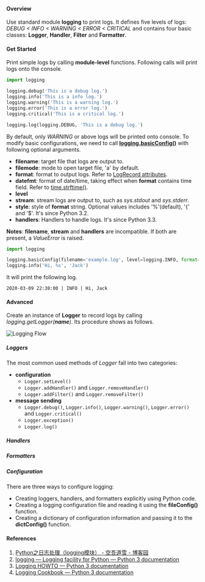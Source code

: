#### Overview

Use standard module **logging** to print logs. It defines five levels of logs: *DEBUG < INFO < WARNING < ERROR < CRITICAL* and contains four basic classes: **Logger**, **Handler**, **Filter** and **Formatter**.

#### Get Started

Print simple logs by calling **module-level** functions. Following calls will print logs onto the console.

```python
import logging

logging.debug('This is a debug log.')
logging.info('This is a info log.')
logging.warning('This is a warning log.')
logging.error('This is a error log.')
logging.critical('This is a critical log.')

logging.log(logging.DEBUG, 'This is a debug log.')
```

By default, only *WARNING* or above logs will be printed onto console. To modify basic configurations, we need to call [**logging.basicConfig()**](https://docs.python.org/3/library/logging.html#logging.basicConfig) with following optional arguments.

- **filename**: target file that logs are output to.
- **filemode**: mode to open target file, 'a' by default.
- **format**: format to output logs. Refer to [LogRecord attributes](https://docs.python.org/3/library/logging.html#logrecord-attributes).
- **datefmt**: format of date/time, taking effect when **format** contains time field. Refer to [time.strftime()](https://docs.python.org/3/library/time.html#time.strftime).
- **level**
- **stream**: stream logs are output to, such as *sys.stdout* and *sys.stderr*.
- **style**: style of **format** string. Optional values includes '%'(default), '{' and '$'. It's since Python 3.2.
- **handlers**: Handlers to handle logs. It's since Python 3.3.

**Notes**: **filename**, **stream** and **handlers** are incompatible. If both are present, a *ValueError* is raised.

```python
import logging

logging.basicConfig(filename='example.log', level=logging.INFO, format='%(asctime)s | %(levelname)s | %		(message)s', datefmt='%Y-%m-%d %I:%M:%S')
logging.info('Hi, %s', 'Jack')
```

It will print the following log.

```log
2020-03-09 22:38:00 | INFO | Hi, Jack
```

#### Advanced

Create an instance of **Logger** to record logs by calling *logging.getLogger(__name__)*. Its procedure shows as follows.

![Logging Flow](\img\logging_flow.png)

##### Loggers

The most common used methods of *Logger* fall into two categories:
- **configuration**
	- `Logger.setLevel()`
	- `Logger.addHandler()` and `Logger.removeHandler()`
	- `Logger.addFilter()` and `Logger.removeFilter()`
- **message sending**
	- `Logger.debug()`, `Logger.info()`, `Logger.warning()`, `Logger.error()` and `Logger.critical()`
	- `Logger.exception()`
	- `Logger.log()`

##### Handlers

##### Formatters

##### Configuration

There are three ways to configure logging:

- Creating loggers, handlers, and formatters explicitly using Python code.
- Creating a logging configuration file and reading it using the **fileConfig()** function.
- Creating a dictionary of configuration information and passing it to the **dictConfig()** function.

#### References

1. [Python之日志处理（logging模块） - 空吾道雪 - 博客园](https://www.cnblogs.com/xuzijie/p/9679707.html)
2. [logging — Logging facility for Python — Python 3 documentation](https://docs.python.org/3/library/logging.html)
3. [Logging HOWTO — Python 3 documentation](https://docs.python.org/3/howto/logging.html)
4. [Logging Cookbook — Python 3 documentation](https://docs.python.org/3/howto/logging-cookbook.html)